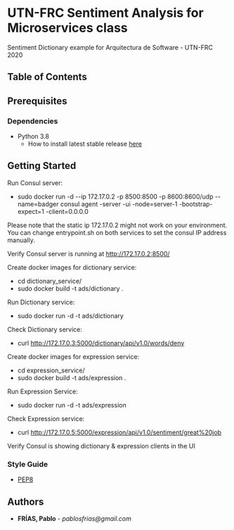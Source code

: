 # UTN-FRC Sentiment Analysis for Microservices class

Sentiment Dictionary example for Arquitectura de Software - UTN-FRC 2020

## Table of Contents

## Prerequisites

### Dependencies

- Python 3.8
  - How to install latest stable release [here](https://tecadmin.net/install-python-3-8-ubuntu/)

## Getting Started

Run Consul server:

  - sudo docker run -d --ip 172.17.0.2 -p 8500:8500 -p 8600:8600/udp --name=badger  consul agent -server -ui -node=server-1 -bootstrap-expect=1 -client=0.0.0.0

  Please note that the static ip 172.17.0.2 might not work on your environment. You can change entrypoint.sh on both services to set the consul IP address manually.

Verify Consul server is running at http://172.17.0.2:8500/

Create docker images for dictionary service:
  - cd dictionary_service/
  - sudo docker build -t ads/dictionary .

Run Dictionary service:
  - sudo docker run -d -t ads/dictionary

Check Dictionary service:
  - curl http://172.17.0.3:5000/dictionary/api/v1.0/words/deny

Create docker images for expression service:
  - cd expression_service/
  - sudo docker build -t ads/expression .

Run Expression Service:
  - sudo docker run -d -t ads/expression

Check Expression service:
  - curl http://172.17.0.5:5000/expression/api/v1.0/sentiment/great%20job

Verify Consul is showing dictionary & expression clients in the UI

### Style Guide

- [PEP8](https://www.python.org/dev/peps/pep-0008/)

## Authors

- **FRÍAS, Pablo** - _pablosfrias@gmail.com_

